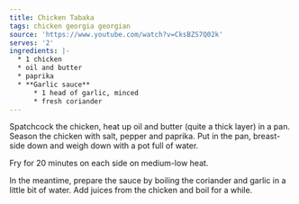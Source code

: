 ```yaml
---
title: Chicken Tabaka
tags: chicken georgia georgian
source: 'https://www.youtube.com/watch?v=CksBZS7Q02k'
serves: '2'
ingredients: |-
  * 1 chicken
  * oil and butter
  * paprika
  * **Garlic sauce**
      * 1 head of garlic, minced
      * fresh coriander
---
```


Spatchcock the chicken, heat up oil and butter (quite a thick layer) in a pan. Season the chicken with salt, pepper and paprika. Put in the pan, breast-side down and weigh down with a pot full of water.

Fry for 20 minutes on each side on medium-low heat.

In the meantime, prepare the sauce by boiling the coriander and garlic in a little bit of water. Add juices from the chicken and boil for a while.
